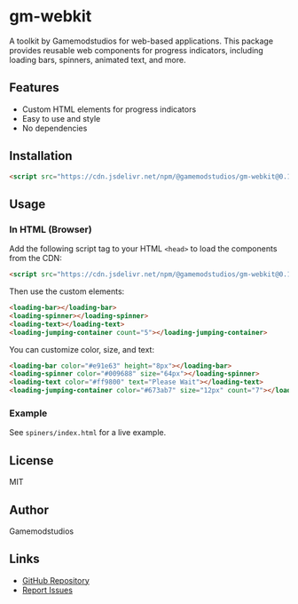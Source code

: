 # gm-webkit

A toolkit by Gamemodstudios for web-based applications. This package provides reusable web components for progress indicators, including loading bars, spinners, animated text, and more.

## Features

- Custom HTML elements for progress indicators
- Easy to use and style
- No dependencies

## Installation

```html
<script src="https://cdn.jsdelivr.net/npm/@gamemodstudios/gm-webkit@0.1.0/spiners/progress-indicators.js"></script>
```

## Usage

### In HTML (Browser)

Add the following script tag to your HTML `<head>` to load the components from the CDN:

```html
<script src="https://cdn.jsdelivr.net/npm/@gamemodstudios/gm-webkit@0.1.0/spiners/progress-indicators.js"></script>
```

Then use the custom elements:

```html
<loading-bar></loading-bar>
<loading-spinner></loading-spinner>
<loading-text></loading-text>
<loading-jumping-container count="5"></loading-jumping-container>
```

You can customize color, size, and text:

```html
<loading-bar color="#e91e63" height="8px"></loading-bar>
<loading-spinner color="#009688" size="64px"></loading-spinner>
<loading-text color="#ff9800" text="Please Wait"></loading-text>
<loading-jumping-container color="#673ab7" size="12px" count="7"></loading-jumping-container>
```

### Example

See `spiners/index.html` for a live example.

## License

MIT

## Author

Gamemodstudios

## Links

- [GitHub Repository](https://github.com/Gamemodstudios/gm-webkit)
- [Report Issues](https://github.com/Gamemodstudios/gm-webkit/issues)
